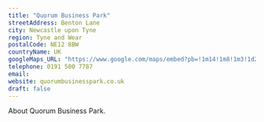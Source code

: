 ```yaml
---
title: "Quorum Business Park"
streetAddress: Benton Lane
city: Newcastle upon Tyne
region: Tyne and Wear
postalCode: NE12 8BW
countryName: UK
googleMaps_URL: "https://www.google.com/maps/embed?pb=!1m14!1m8!1m3!1d2287.242974799854!2d-1.580088!3d55.021434!3m2!1i1024!2i768!4f13.1!3m3!1m2!1s0x0%3A0xfc6bf6f2b6d4f3dc!2sQuorum%20Park!5e0!3m2!1sen!2suk!4v1577783354158!5m2!1sen!2suk"
telephone: 0191 500 7787
email:
website: quorumbusinesspark.co.uk
draft: false
---
```


About Quorum Business Park.
